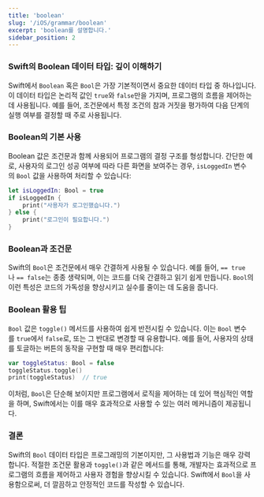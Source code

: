 ```yaml
---
title: 'boolean'
slug: '/iOS/grammar/boolean'
excerpt: 'boolean를 설명합니다.'
sidebar_position: 2
---
```


### Swift의 Boolean 데이터 타입: 깊이 이해하기

Swift에서 `Boolean` 혹은 `Bool`은 가장 기본적이면서 중요한 데이터 타입 중 하나입니다. 이 데이터 타입은 논리적 값인 `true`와 `false`만을 가지며, 프로그램의 흐름을 제어하는 데 사용됩니다. 예를 들어, 조건문에서 특정 조건의 참과 거짓을 평가하여 다음 단계의 실행 여부를 결정할 때 주로 사용됩니다.

### Boolean의 기본 사용

Boolean 값은 조건문과 함께 사용되어 프로그램의 결정 구조를 형성합니다. 간단한 예로, 사용자의 로그인 성공 여부에 따라 다른 화면을 보여주는 경우, `isLoggedIn` 변수의 `Bool` 값을 사용하여 처리할 수 있습니다:

```swift
let isLoggedIn: Bool = true
if isLoggedIn {
    print("사용자가 로그인했습니다.")
} else {
    print("로그인이 필요합니다.")
}
```

### Boolean과 조건문

Swift의 `Bool`은 조건문에서 매우 간결하게 사용될 수 있습니다. 예를 들어, `== true`나 `== false`는 종종 생략되며, 이는 코드를 더욱 간결하고 읽기 쉽게 만듭니다. `Bool`의 이런 특성은 코드의 가독성을 향상시키고 실수를 줄이는 데 도움을 줍니다.

### Boolean 활용 팁

`Bool` 값은 `toggle()` 메서드를 사용하여 쉽게 반전시킬 수 있습니다. 이는 `Bool` 변수를 `true`에서 `false`로, 또는 그 반대로 변경할 때 유용합니다. 예를 들어, 사용자의 상태를 토글하는 버튼의 동작을 구현할 때 매우 편리합니다:

```swift
var toggleStatus: Bool = false
toggleStatus.toggle()
print(toggleStatus)  // true
```

이처럼, `Bool`은 단순해 보이지만 프로그램에서 로직을 제어하는 데 있어 핵심적인 역할을 하며, Swift에서는 이를 매우 효과적으로 사용할 수 있는 여러 메커니즘이 제공됩니다.

### 결론

Swift의 `Bool` 데이터 타입은 프로그래밍의 기본이지만, 그 사용법과 기능은 매우 강력합니다. 적절한 조건문 활용과 `toggle()`과 같은 메서드를 통해, 개발자는 효과적으로 프로그램의 흐름을 제어하고 사용자 경험을 향상시킬 수 있습니다. Swift에서 `Bool`을 사용함으로써, 더 깔끔하고 안정적인 코드를 작성할 수 있습니다.